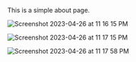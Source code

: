 This is a simple about page.


![Screenshot 2023-04-26 at 11 16 15 PM](https://user-images.githubusercontent.com/97858524/234756267-4ce6d730-08f6-414d-bd44-ecf0de2cafc8.png)


![Screenshot 2023-04-26 at 11 17 15 PM](https://user-images.githubusercontent.com/97858524/234756296-2b161f11-35f0-46fb-a7b3-700ce97a6fa1.png)


![Screenshot 2023-04-26 at 11 17 58 PM](https://user-images.githubusercontent.com/97858524/234756313-9978a2e8-e775-4374-bd3f-fb7d64f5d7e7.png)
